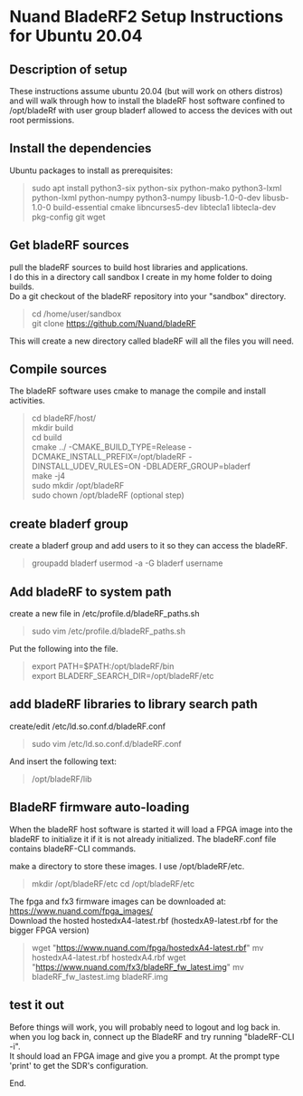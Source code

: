 # Nuand BladeRF2 Setup Instructions for Ubuntu 20.04 

## Description of setup
These instructions assume ubuntu 20.04 (but will work on others distros) and will walk through how to install the bladeRF host software confined to /opt/bladeRf with user group bladerf allowed to access the devices with out root permissions.

## Install the dependencies
Ubuntu packages to install as prerequisites:   
> sudo apt install python3-six python-six python-mako python3-lxml python-lxml python-numpy python3-numpy libusb-1.0-0-dev libusb-1.0-0 build-essential cmake libncurses5-dev libtecla1 libtecla-dev pkg-config git wget

## Get bladeRF sources
pull the bladeRF sources to build host libraries and applications.     
I do this in a directory call sandbox I create in my home folder to doing builds.     
Do a git checkout of the bladeRF repository into your "sandbox" directory.     

>cd /home/user/sandbox    
>git clone https://github.com/Nuand/bladeRF  

This will create a new directory called bladeRF will all the files you will need.   

## Compile sources
The bladeRF software uses cmake to manage the compile and install activities.   

> cd bladeRF/host/  
> mkdir build   
> cd build   
> cmake ../ -CMAKE_BUILD_TYPE=Release -DCMAKE_INSTALL_PREFIX=/opt/bladeRF -DINSTALL_UDEV_RULES=ON -DBLADERF_GROUP=bladerf   
> make -j4   
> sudo mkdir /opt/bladeRF   
> sudo chown <user> /opt/bladeRF  (optional step)
 
## create bladerf group
create a bladerf group and add users to it so they can access the bladeRF.

> groupadd bladerf
> usermod -a -G bladerf username
  
## Add bladeRF to system path
create a new file in /etc/profile.d/bladeRF_paths.sh
> sudo vim /etc/profile.d/bladeRF_paths.sh

Put the following into the file.
> export PATH=$PATH:/opt/bladeRF/bin  
> export BLADERF_SEARCH_DIR=/opt/bladeRF/etc

## add bladeRF libraries to library search path
create/edit /etc/ld.so.conf.d/bladeRF.conf  
> sudo vim /etc/ld.so.conf.d/bladeRF.conf   

And insert the following text:  
> /opt/bladeRF/lib   

## BladeRF firmware auto-loading
When the bladeRF host software is started it will load a FPGA image into the bladeRF to initialize it if it is not already initialized.  The bladeRF.conf file contains bladeRF-CLI commands.

make a directory to store these images.  I use /opt/bladeRF/etc.
> mkdir /opt/bladeRF/etc
> cd /opt/bladeRF/etc

The fpga and fx3 firmware images can be downloaded at: https://www.nuand.com/fpga_images/  
Download the hosted hostedxA4-latest.rbf (hostedxA9-latest.rbf for the bigger FPGA version)

> wget "https://www.nuand.com/fpga/hostedxA4-latest.rbf"
> mv hostedxA4-latest.rbf hostedxA4.rbf
> wget "https://www.nuand.com/fx3/bladeRF_fw_latest.img"
> mv bladeRF_fw_lastest.img bladeRF.img

## test it out
Before things will work, you will probably need to logout and log back in.   
when you log back in, connect up the BladeRF and try running "bladeRF-CLI -i".   
It should load an FPGA image and give you a prompt.
At the prompt type 'print' to get the SDR's configuration.


End.






